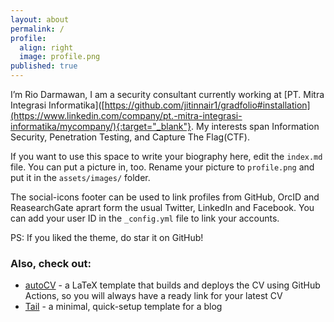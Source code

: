 ```yaml
---
layout: about
permalink: /
profile:
  align: right
  image: profile.png
published: true
---
```


I’m Rio Darmawan, I am a security consultant currently working at [PT. Mitra Integrasi Informatika]([https://github.com/jitinnair1/gradfolio#installation](https://www.linkedin.com/company/pt.-mitra-integrasi-informatika/mycompany/){:target="_blank"}. My interests span Information Security, Penetration Testing, and Capture The Flag(CTF).

If you want to use this space to write your biography here, edit the `index.md` file. You can put a picture in, too. Rename your picture to `profile.png` and put it in the `assets/images/` folder.

The social-icons footer can be used to link profiles from GitHub, OrcID and ReasearchGate aprart form the usual Twitter, LinkedIn and Facebook. You can add your user ID in the `_config.yml` file to link your accounts.

PS: If you liked the theme, do star it on GitHub!

### Also, check out:

- [autoCV](https://github.com/jitinnair1/autocv) - a LaTeX template that builds and deploys the CV using GitHub Actions, so you will always have a ready link for your latest CV
- [Tail](https://github.com/jitinnair1/tail) - a minimal, quick-setup template for a blog
